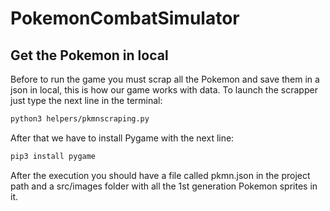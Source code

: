 # PokemonCombatSimulator

## Get the Pokemon in local

Before to run the game you must scrap all the Pokemon and save them in a json in local, this is how our game works with data. To launch the scrapper just type the next line in the terminal:

```bash
python3 helpers/pkmnscraping.py 
```

After that we have to install Pygame with the next line:

```bash
pip3 install pygame
```

After the execution you should have a file called pkmn.json in the project path and a src/images folder with all the 1st generation Pokemon sprites in it.
